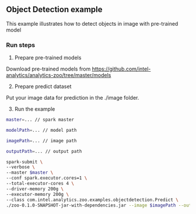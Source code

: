 ## Object Detection example
This example illustrates how to detect objects in image with pre-trained model

### Run steps
1. Prepare pre-trained models

Download pre-trained models from https://github.com/intel-analytics/analytics-zoo/tree/master/models

2. Prepare predict dataset

Put your image data for prediction in the ./image folder.

3. Run the example

```bash
master=... // spark master

modelPath=... // model path

imagePath=... // image path

outputPath=... // output path

spark-submit \
--verbose \
--master $master \
--conf spark.executor.cores=1 \
--total-executor-cores 4 \
--driver-memory 200g \
--executor-memory 200g \
--class com.intel.analytics.zoo.examples.objectdetection.Predict \
./zoo-0.1.0-SNAPSHOT-jar-with-dependencies.jar --image $imagePath --output $outputPath --model $modelPath --partition 4
```